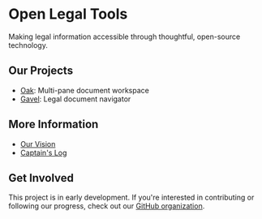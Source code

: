 # Open Legal Tools

Making legal information accessible through thoughtful, open-source technology.

## Our Projects

- [Oak](projects/oak.html): Multi-pane document workspace
- [Gavel](projects/gavel.html): Legal document navigator

## More Information

- [Our Vision](vision.html)
- [Captain's Log](captains-log.html)

## Get Involved

This project is in early development. If you're interested in contributing or following our progress, check out our [GitHub organization](https://github.com/open-legal-tools).